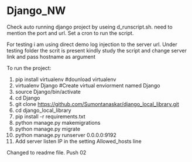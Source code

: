 # Django_NW

Check auto running django project by useing d_runscript.sh. need to mention the port and url. Set a cron to run the script.

For testing i am using direct demo log injection to the server url. Under testing folder the scrit is present kindly study the script and change server link and
pass hostname as argument

To run the project:
1. pip install virtualenv  #dounload virtualenv 
2. virtualenv Django #Create virtual enviorment named Django 
3. source Django/bin/activate
4. cd Django
5. git clone https://github.com/Sumontanaskar/django_local_library.git
6. cd django_local_library
7. pip install -r requirements.txt
8. python manage.py makemigrations
9. python manage.py migrate
10. python manage.py runserver 0.0.0.0:9192
11. Add server listen IP in the setting Allowed_hosts line

Changed to readme file. Push 02
